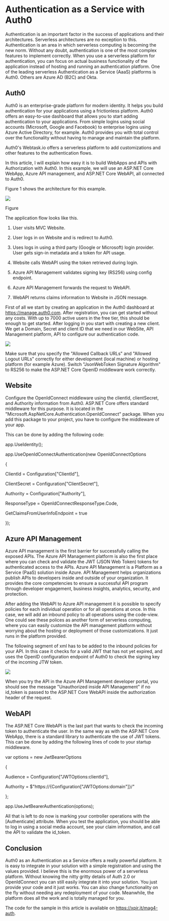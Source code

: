 # Authentication as a Service with Auth0

Authentication is an important factor in the success of applications and
their architectures. Serverless architectures are no exception to this.
Authentication is an area in which serverless computing is becoming the
new norm. Without any doubt, authentication is one of the most complex
features to implement correctly. When you use a serverless platform for
authentication, you can focus on actual business functionality of the
application instead of hosting and running an authentication platform.
One of the leading serverless Authentication as a Service (AaaS)
platforms is Auth0. Others are Azure AD (B2C) and Okta.

## Auth0

Auth0 is an enterprise-grade platform for modern identity. It helps you
build authentication for your applications using a frictionless
platform. Auth0 offers an easy-to-use dashboard that allows you to start
adding authentication to your applications. From simple logins using
social accounts (Microsoft, Google and Facebook) to enterprise logins
using Azure Active Directory, for example. Auth0 provides you with total
control over the functionality without having to manage and maintain the
platform.

Auth0's Webtask.io offers a serverless platform to add customizations
and other features to the authentication flows.

In this article, I will explain how easy it is to build WebApps and APIs
with Authorization with Auth0. In this example, we will use an ASP.NET
Core WebApp, Azure API management, and ASP.NET Core WebAPI, all
connected to Auth0.

Figure 1 shows the architecture for this example.

![](./media/image1.png)


Figure

The application flow looks like this.

1.  User visits MVC Website.

2.  User logs in on Website and is redirect to Auth0.

3.  Uses logs in using a third party (Google or Microsoft) login
    provider. User gets sign-in metadata and a token for API usage.

4.  Website calls WebAPI using the token retrieved during login.

5.  Azure API Management validates signing key (RS256) using config
    endpoint.

6.  Azure API Management forwards the request to WebAPI.

7.  WebAPI returns claims information to Website in JSON message.

First of all we start by creating an application in the Auth0 dashboard
at https://manage.auth0.com. After registration, you can get started
without any costs. With up to 7000 active users in the free tier, this
should be enough to get started. After logging in you start with
creating a new client. We get a Domain, Secret and client ID that we
need in our WebSite, API Management platform, API to configure our
authentication code.

![](./media/image2.png)

Make sure that you specify the "Allowed Callback URLs" and "Allowed
Logout URLs" correctly for either development (local machine) or hosting
platform (for example Azure). Switch "JsonWebToken Signature Algorithm"
to RS256 to make the ASP.NET Core OpenID middleware work correctly.

## Website

Configure the OpenIdConnect middleware using the clientId, clientSecret,
and Authority information from Auth0. ASP.NET Core offers standard
middleware for this purpose. It is located in the
"Microsoft.AspNetCore.Authentication.OpenIdConnect" package. When you
add this package to your project, you have to configure the middleware
of your app.

This can be done by adding the following code:

app.UseIdentity();

app.UseOpenIdConnectAuthentication(new OpenIdConnectOptions

{

ClientId = Configuration\[\"ClientId\"\],

ClientSecret = Configuration\[\"ClientSecret\"\],

Authority = Configuration\[\"Authority\"\],

ResponseType = OpenIdConnectResponseType.Code,

GetClaimsFromUserInfoEndpoint = true

});

## Azure API Management

Azure API management is the first barrier for successfully calling the
exposed APIs. The Azure API Management platform is also the first place
where you can check and validate the JWT (JSON Web Token) tokens for
authenticated access to the APIs. Azure API Management is a Platform as
a Service (PaaS) solution inside Azure. API Management helps
organizations publish APIs to developers inside and outside of your
organization. It provides the core competencies to ensure a successful
API program through developer engagement, business insights, analytics,
security, and protection.

After adding the WebAPI to Azure API management it is possible to
specify policies for each individual operation or for all operations at
once. In this case, we will add an inbound policy to all operations
using the code-view. One could see these polices as another form of
serverless computing, where you can easily customize the API management
platform without worrying about the hosting or deployment of those
customizations. It just runs in the platform provided.

The following segment of xml has to be added to the inbound policies for
your API. In this case it checks for a valid JWT that has not yet
expired, and uses the OpenID configuration endpoint of Auth0 to check
the signing key of the incoming JTW token.

![](./media/image3.png)


When you try the API in the Azure API Management developer portal, you
should see the message "Unauthorized inside API Management" if no
id_token is passed to the ASP.NET Core WebAPI inside the authorization
header of the request.

## WebAPI

The ASP.NET Core WebAPI is the last part that wants to check the
incoming token to authenticate the user. In the same way as with the
ASP.NET Core WebApp, there is a standard library to authenticate the use
of JWT tokens. This can be done by adding the following lines of code to
your startup middleware.

var options = new JwtBearerOptions

{

Audience = Configuration\[\"JWTOptions:clientId\"\],

Authority = \$\"https://{Configuration\[\"JWTOptions:domain\"\]}/\"

};

app.UseJwtBearerAuthentication(options);

All that is left to do now is marking your controller operations with
the \[Authenticate\] attribute. When you test the application, you
should be able to log in using a social media account, see your claim
information, and call the API to validate the id_token.

## Conclusion

Auth0 as an Authentication as a Service offers a really powerful
platform. It is easy to integrate in your solution with a simple
registration and using the values provided. I believe this is the
enormous power of a serverless platform. Without knowing the nitty
gritty details of Auth 2.0 or OpenIdConnect you can still easily
integrate it into your solution. You just provide your code and it just
works. You can also change functionality on the fly without needing any
redeployment of your code. Meanwhile, the platform does all the work and
is totally managed for you.

The code for the sample in this article is available on
<https://xpir.it/mag4-auth>.
